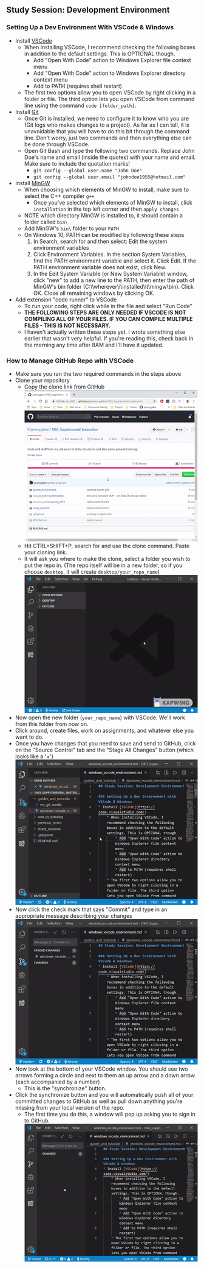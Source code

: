 ## Study Session: Development Environment

### Setting Up a Dev Environment With VSCode & Windows
* Install [VSCode](https://code.visualstudio.com/)
    * When installing VSCode, I recommend checking the following boxes in addition to the default settings. This is OPTIONAL though.
        * Add "Open With Code" action to Windows Explorer file context menu
        * Add "Open With Code" action to Windows Explorer directory context menu
        * Add to PATH (requires shell restart)
    * The first two options allow you to open VSCode by right clicking in a folder or file. The third option lets you open VSCode from command line using the command `code [folder_path]`.
* Install [Git](https://git-scm.com/downloads)
    * Once Git is installed, we need to configure it to know who you are (Git logs who makes changes to a project). As far as I can tell, it is unavoidable that you will have to do this bit through the command line. Don't worry, just two commands and then everything else can be done through VSCode.
    * Open Git Bash and type the following two commands. Replace John Doe's name and email (inside the quotes) with your name and email. Make sure to include the quotation marks!
        * `git config --global user.name "John Doe"`
        * `git config --global user.email "johndoe1955@hotmail.com"`
* Install [MinGW](https://osdn.net/projects/mingw/releases/)
    * When choosing which elements of MinGW to install, make sure to select the C++ compiler `g++`
        * Once you've selected which elements of MinGW to install, click `installation` in the top left corner and then `apply changes`
    * NOTE which directory MinGW is installed to, it should contain a folder called `bin\`
    * Add MinGW's `bin\` folder to your `PATH`
    * On Windows 10, PATH can be modified by following these steps
        1. In Search, search for and then select: Edit the system environment variables
        2. Click Environment Variables. In the section System Variables, find the PATH environment variable and select it. Click Edit. If the PATH environment variable does not exist, click New.
        3. In the Edit System Variable (or New System Variable) window, click "new" to add a new line to the PATH, then enter the path of MinGW's bin folder (C:\\\wherever\i\installed\it\mingw\bin\). Click OK. Close all remaining windows by clicking OK.
* Add extension "code runner" to VSCode
    * To run your code, right click while in the file and select "Run Code"
    * **THE FOLLOWING STEPS ARE ONLY NEEDED IF VSCODE IS NOT COMPILING ALL OF YOUR FILES. IF YOU CAN COMPILE MULTIPLE FILES - THIS IS NOT NECESSARY.**
    * I haven't actually written these steps yet. I wrote something else earlier that wasn't very helpful. If you're reading this, check back in the morning any time after 8AM and I'll have it updated.

### How to Manage GitHub Repo with VSCode
* Make sure you ran the two required commands in the steps above
* Clone your repository
    * Copy the clone link from GitHub
    ![Copy the clone link from GitHub](./assets/git_clone_link.gif)
    * Hit CTRL+SHIFT+P, search for and use the clone command. Paste your cloning link.
    * It will ask you where to make the clone, select a folder you wish to put the repo in. (The repo itself will be in a new folder, so if you choose `desktop`, it will create `desktop/your_repo_name`)
    ![Hit CTRL+SHIFT+P, search for and use the clone command. Paste your cloning link.](./assets/git_clone.gif)
* Now open the new folder (`your_repo_name`) with VSCode. We'll work from this folder from now on.
* Click around, create files, work on assignments, and whatever else you want to do.
* Once you have changes that you need to save and send to GitHub, click on the "Source Control" tab and the "Stage All Changes" button (which looks like a '+')
![click on the "Source Control" tab and the "Stage All Changes" button](./assets/stage_changes.gif)
* Now click the check mark that says "Commit" and type in an appropriate message describing your changes
![click the check mark that says "Commit" button](./assets/commit.gif)
* Now look at the bottom of your VSCode window. You should see two arrows forming a circle and next to them an up arrow and a down arrow (each accompanied by a number)
    * This is the "synchronize" button.
* Click the synchronize button and you will automatically push all of your committed changes to GitHub as well as pull down anything you're missing from your local version of the repo.
    * The first time you do this, a window will pop up asking you to sign in to GitHub.
![Click the synchronize button](./assets/sync.gif)
